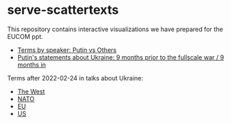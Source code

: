 # serve-scattertexts

This repository contains interactive visualizations we have prepared for the EUCOM ppt. 

- [Terms by speaker: Putin vs Others](assets/demo_scattertext_explorer_sample.html)
- [Putin's statements about Ukraine: 9 months prior to the fullscale war / 9 months in](assets/demo_scattertext_explorer_Ukraine.html)

Terms after 2022-02-24 in talks about Ukraine:
- [The West](assets/demo_scattertext_explorer_Zapad.html)
- [NATO](assets/demo_scattertext_explorer_NATOv2.html)
- [EU](assets/demo_scattertext_explorer_EUv2.html)
- [US](assets/demo_scattertext_explorer_USv2.html)